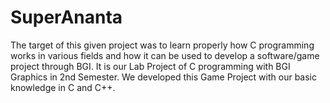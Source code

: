 # SuperAnanta

The target of this given project was to learn properly how C programming works in various fields and how it can be used to develop a software/game project through BGI. It is our Lab Project of C programming with BGI Graphics in 2nd Semester. We developed this Game Project with our basic knowledge in C and C++.
